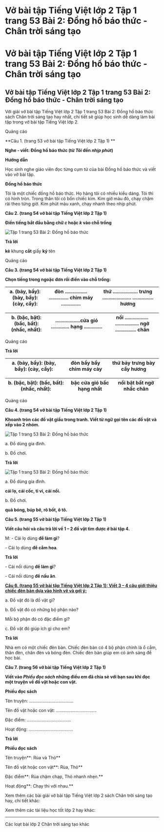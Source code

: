 # Vở bài tập Tiếng Việt lớp 2 Tập 1 trang 53 Bài 2: Đồng hồ báo thức - Chân trời sáng tạo

# Vở bài tập Tiếng Việt lớp 2 Tập 1 trang 53 Bài 2: Đồng hồ báo thức - Chân trời sáng tạo

## Vở bài tập Tiếng Việt lớp 2 Tập 1 trang 53 Bài 2: Đồng hồ báo thức - Chân trời sáng tạo

Với giải vở bài tập Tiếng Việt lớp 2 Tập 1 trang 53 Bài 2: Đồng hồ báo thức sách Chân trời sáng tạo hay nhất, chi tiết sẽ giúp học sinh dễ dàng làm bài tập trong vở bài tập Tiếng Việt lớp 2.

Quảng cáo

**Câu 1. (trang 53 vở bài tập Tiếng Việt lớp 2 Tập 1) **

**Nghe - viết: Đồng hồ báo thức (từ _Tôi_ đến _nhịp phút_)**

**Hướng dẫn**

Học sinh nghe giáo viên đọc từng cụm từ của bài Đồng hồ báo thức và viết vào vở bài tập. 

**Đồng hồ báo thức**

Tôi là một chiếc đồng hồ báo thức. Họ hàng tôi có nhiều kiểu dáng. Tôi thì có hình tròn. Trong thân tôi có bốn chiếc kim. Kim giờ màu đỏ, chạy chậm rãi theo từng giờ. Kim phút màu xanh, chạy nhanh theo nhịp phút.

**Câu 2. (trang 54 vở bài tập Tiếng Việt lớp 2 Tập 1)**

**Điền tiếng bắt đầu bằng chữ _c_ hoặc _k_ vào chỗ trống**

![Tập 1 trang 53 Bài 2: Đồng hồ báo thức](https://vietjack.com/vbt-tieng-viet-2-ct/images/bai-2-dong-ho-bao-thuc.png)

**Trả lời**

**kẻ** khung **cắt** giấy **ký** tên

Quảng cáo

**Câu 3. (trang 54 vở bài tập Tiếng Việt lớp 2 Tập 1)**

**Chọn tiếng trong ngoặc đơn rồi điền vào chỗ trống:**

a. (**bảy, bẩy):** **(bày, bầy):** **(cày, cầy):** |  đòn ................. ............... chim máy ............... |  thứ ................... trưng ...................... ................ hương  
---|---|---  
  
  


b. (**bậc, bật):** **(bấc, bất):** (**nhấc, nhất):** |  ...................cửa gió .............. hạng .............. |  nổi .................. .................. ngờ ................ chân  
---|---|---  
  
Quảng cáo

**Trả lời**

a. (**bảy, bẩy):** **(bày, bầy):** **(cày, cầy):** |  đòn **bẩy** **bầy** chim máy **cày** |  thứ **bảy** trưng **bày** **cầy** hương  
---|---|---  
  
  


b. (**bậc, bật):** **(bấc, bất):** (**nhấc, nhất):** |  **bậc** cửa gió **bấc** hạng **nhất** |  nổi **bật** **bất** ngờ **nhấc** chân  
---|---|---  
  
Quảng cáo

**Câu 4. (trang 54 vở bài tập Tiếng Việt lớp 2 Tập 1)**

**Khoanh tròn các đồ vật giấu trong tranh. Viết từ ngữ gọi tên các đồ vật và xếp vào 2 nhóm.**

![Tập 1 trang 53 Bài 2: Đồng hồ báo thức](https://vietjack.com/vbt-tieng-viet-2-ct/images/bai-2-1-dong-ho-bao-thuc.png)

a. Đồ dùng gia đình.

b. Đồ chơi.

**Trả lời**

![Tập 1 trang 53 Bài 2: Đồng hồ báo thức](https://vietjack.com/vbt-tieng-viet-2-ct/images/bai-2-2-dong-ho-bao-thuc.png)

a. Đồ dùng gia đình.

**cái lọ, cái cốc, ti vi, cái nồi.**

b. Đồ chơi.

**quả bóng, búp bê, rô bốt, ô tô.**

**Câu 5. (trang 55 vở bài tập Tiếng Việt lớp 2 Tập 1)**

**Viết câu hỏi và câu trả lời về 1 – 2 đồ vật tìm được ở bài tập 4.**

M: - Cái lọ dùng **để làm gì**?

\- Cái lọ dùng **để cắm hoa**.

**Trả lời**

\- Cái nồi dùng **để làm gì**?

\- Cái nồi dùng **để nấu ăn**.

[**Câu 6. (trang 55 vở bài tập Tiếng Việt lớp 2 Tập 1): Viết 3 – 4 câu giới thiệu chiếc đèn bàn dựa vào hình vẽ và gợi ý:**](https://vietjack.com/vbt-tieng-viet-2-ct/viet-3-4-cau-gioi-thieu-chiec-den-ban-vm.jsp)

a. Đồ vật đó là đồ vật gì? 

b. Đồ vật đó có những bộ phận nào?

Mỗi bộ phận đó có đặc điểm gì?

c. Đồ vật đó giúp ích gì cho em?

**Trả lời**

Nhà em có một chiếc đèn bàn. Chiếc đèn bàn có 4 bộ phận chính là ổ cắm, thân đèn, chân đèn và bóng đèn. Chiếc đèn bàn giúp em có ánh sáng để học bài.

**Câu 7. (trang 56 vở bài tập Tiếng Việt lớp 2 Tập 1)**

**Viết vào _Phiếu đọc sách_ những điều em đã chia sẻ với bạn sau khi đọc một truyện về đồ vật hoặc con vật.**

**Phiếu đọc sách**

Tên truyện: ………………………………

Tên đồ vật hoặc con vật: ……………………………

Đặc điểm: ………………………………

Hoạt động: ………………………………

**Trả lời**

**Phiếu đọc sách**

Tên truyện**: Rùa và Thỏ**

Tên đồ vật hoặc con vật**: Rùa, Thỏ**

Đặc điểm**: Rùa chậm chạp, Thỏ nhanh nhẹn.**

Hoạt động**: Chạy thi với nhau.**

Xem thêm các bài giải vở bài tập Tiếng Việt lớp 2 sách Chân trời sáng tạo hay, chi tiết khác:

Xem thêm các tài liệu học tốt lớp 2 hay khác:

* * *

Các loạt bài lớp 2 Chân trời sáng tạo khác

